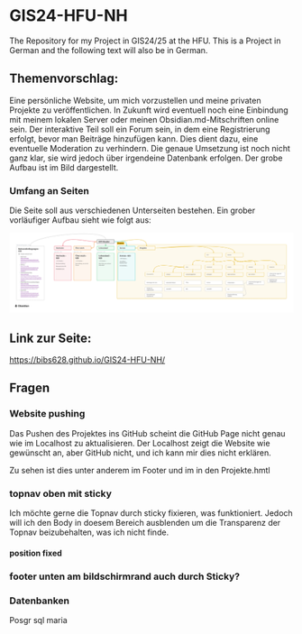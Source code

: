 # GIS24-HFU-NH
The Repository for my Project in GIS24/25 at the HFU. This is a Project in German and the following text will also be in German.

## Themenvorschlag:
Eine persönliche Website, um mich vorzustellen und meine privaten Projekte zu veröffentlichen. In Zukunft wird eventuell noch eine Einbindung mit meinem lokalen Server oder meinen Obsidian.md-Mitschriften online sein. Der interaktive Teil soll ein Forum sein, in dem eine Registrierung erfolgt, bevor man Beiträge hinzufügen kann. Dies dient dazu, eine eventuelle Moderation zu verhindern. Die genaue Umsetzung ist noch nicht ganz klar, sie wird jedoch über irgendeine Datenbank erfolgen. Der grobe Aufbau ist im Bild dargestellt.

### Umfang an Seiten
Die Seite soll aus verschiedenen Unterseiten bestehen. Ein grober vorläufiger Aufbau sieht wie folgt aus:

![Projekte](pictures/Projektidee%20GIS.png)

## Link zur Seite:
https://bibs628.github.io/GIS24-HFU-NH/

## Fragen

### Website pushing
Das Pushen des Projektes ins GitHub scheint die GitHub Page nicht genau wie im Localhost zu aktualisieren. Der Localhost zeigt die Website wie gewünscht an, aber GitHub nicht, und ich kann mir dies nicht erklären.

Zu sehen ist dies unter anderem im Footer und im in den Projekte.hmtl

### topnav oben mit sticky
Ich möchte gerne die Topnav durch sticky fixieren, was funktioniert. Jedoch will ich den Body in doesem Bereich ausblenden um die Transparenz der Topnav beizubehalten, was ich nicht finde.

#### position fixed

### footer unten am bildschirmrand auch durch Sticky?


### Datenbanken
Posgr sql
maria
